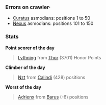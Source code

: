### Errors on crawler·
- [Curatus](/#/ranking/Curatus) asmodians: positions 1 to 50
- [Nexus](/#/ranking/Nexus) asmodians: positions 101 to 150


### Stats

**Point scorer of the day**
>[Lythning](/#/character/Thor/1153831) from [Thor](/#/ranking/Thor)  (3701) Honor Points


**Climber of the day**
>[Nzt](/#/character/Calindi/588147) from [Calindi](/#/ranking/Calindi)  (428) positions


**Worst of the day**
>[Adrienx](/#/character/Barus/310336) from [Barus](/#/ranking/Barus)  (-6) positions


